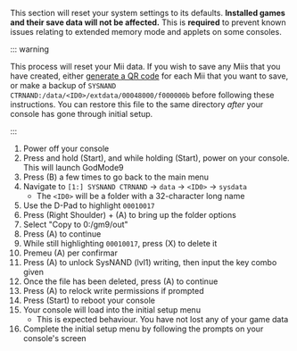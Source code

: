 This section will reset your system settings to its defaults. **Installed games and their save data will not be affected.** This is **required** to prevent known issues relating to extended memory mode and applets on some consoles.

::: warning

This process will reset your Mii data. If you wish to save any Miis that you have created, either [generate a QR code](https://en-americas-support.nintendo.com/app/answers/detail/a_id/298/~/how-to-generate-a-qr-code%E2%84%A2-for-a-mii) for each Mii that you want to save, or make a backup of `SYSNAND CTRNAND:/data/<ID0>/extdata/00048000/f000000b` before following these instructions. You can restore this file to the same directory _after_ your console has gone through initial setup.

:::

1. Power off your console
2. Press and hold (Start), and while holding (Start), power on your console. This will launch GodMode9
3. Press (B) a few times to go back to the main menu
4. Navigate to `[1:] SYSNAND CTRNAND` -> `data` -> `<ID0>` -> `sysdata`
    - The `<ID0>` will be a folder with a 32-character long name
5. Use the D-Pad to highlight `00010017`
6. Press (Right Shoulder) + (A) to bring up the folder options
7. Select "Copy to 0:/gm9/out"
8. Press (A) to continue
9. While still highlighting `00010017`, press (X) to delete it
10. Premeu (A) per confirmar
11. Press (A) to unlock SysNAND (lvl1) writing, then input the key combo given
12. Once the file has been deleted, press (A) to continue
13. Press (A) to relock write permissions if prompted
14. Press (Start) to reboot your console
15. Your console will load into the initial setup menu
    - This is expected behaviour. You have not lost any of your game data
16. Complete the initial setup menu by following the prompts on your console's screen
